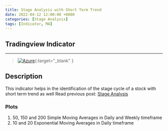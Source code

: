 ```yaml
---
title: Stage Analysis with Short Term Trend
date: 2022-04-12 12:00:00 +0800
categories: [Stage Analysis]
tags: [Indicator, MA]
---
```


## Tradingview Indicator

<!-- TradingView Chart BEGIN -->
<script type="text/javascript" src="https://s3.tradingview.com/tv.js"></script>
<script type="text/javascript">
var tradingview_embed_options = {};
tradingview_embed_options.width = '790';
tradingview_embed_options.height = '475';
tradingview_embed_options.chart = 'OICl7BAm';
new TradingView.chart(tradingview_embed_options);
</script>
<!-- TradingView Chart END -->

_____

> [![Azure](https://img.shields.io/badge/Stage_Analysis_Short_Term-%230072C6.svg?style=for-the-badge&logo=microsoftazure&logoColor=white)](https://www.tradingview.com/script/OICl7BAm-Stage-Analysis-Short-Term/){:target="_blank" }



## Description
This indicator helps in the identification of the stage cycle of a stock with short term trend as well
Read previous post: [Stage Analysis](https://equitycraze.com/posts/stage-analysis/)

### Plots 

1. 50, 150 and 200 Simple Moving Averages in Daily and Weekly timeframe
2. 10 and 20 Exponential Moving Averages in Daily timeframe
